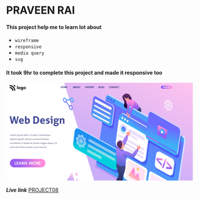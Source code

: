 # PRAVEEN RAI

#### This project help me to learn lot about

- `wireframe`
- `responsive`
- `media query `
- `svg`

#### It took 9hr to complete this project and made it responsive too

![Project08](thumbnail.png)

**_Live link_** [PROJECT08](https://design-landing-dashbord.netlify.app/)
